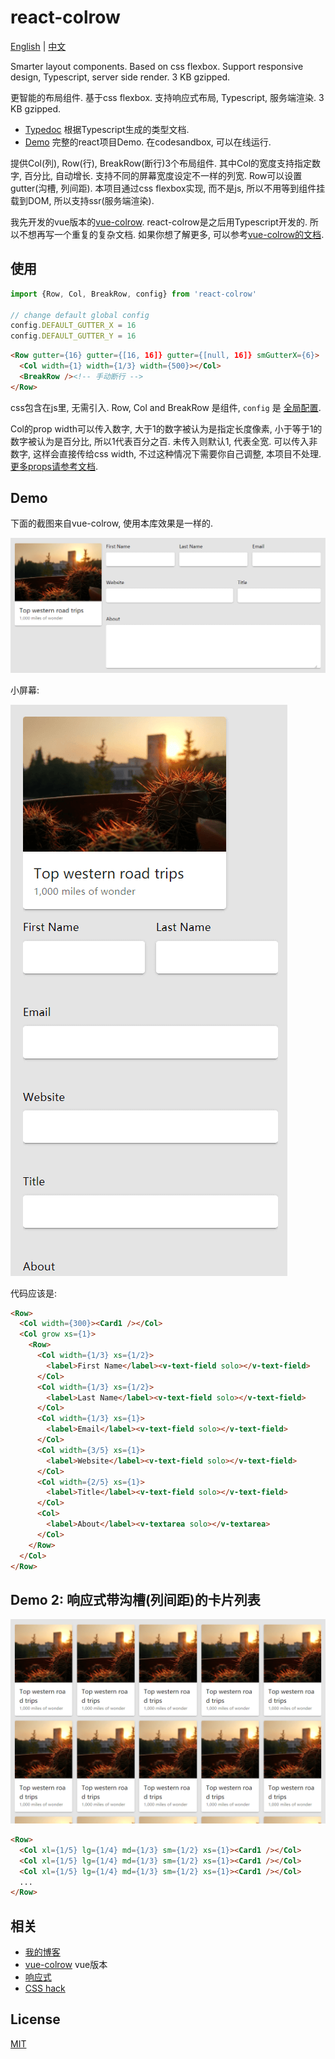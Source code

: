 # react-colrow
[English](https://github.com/phphe/react-colrow/blob/master/README.md) | [中文](https://github.com/phphe/react-colrow/blob/master/README_zh.md)

Smarter layout components. Based on css flexbox. Support responsive design, Typescript, server side render. 3 KB gzipped.

更智能的布局组件. 基于css flexbox. 支持响应式布局, Typescript, 服务端渲染. 3 KB gzipped. 

* [Typedoc](https://react-colrow.phphe.com) 根据Typescript生成的类型文档.
* [Demo](https://codesandbox.io/s/react-colrow-demo-vs6vg) 完整的react项目Demo. 在codesandbox, 可以在线运行.

提供Col(列), Row(行), BreakRow(断行)3个布局组件. 其中Col的宽度支持指定数字, 百分比, 自动增长. 支持不同的屏幕宽度设定不一样的列宽. Row可以设置gutter(沟槽, 列间距). 本项目通过css flexbox实现, 而不是js, 所以不用等到组件挂载到DOM, 所以支持ssr(服务端渲染).

我先开发的vue版本的[vue-colrow](https://vue-colrow.phphe.com/zh). react-colrow是之后用Typescript开发的. 所以不想再写一个重复的复杂文档. 如果你想了解更多, 可以参考[vue-colrow的文档](https://vue-colrow.phphe.com/zh).

## 使用
```js
import {Row, Col, BreakRow, config} from 'react-colrow'

// change default global config
config.DEFAULT_GUTTER_X = 16
config.DEFAULT_GUTTER_Y = 16
```
```html
<Row gutter={16} gutter={[16, 16]} gutter={[null, 16]} smGutterX={6}>
  <Col width={1} width={1/3} width={500}></Col>
  <BreakRow /><!-- 手动断行 -->
</Row>
```
css包含在js里, 无需引入. Row, Col and BreakRow 是组件, `config` 是 [全局配置](https://vue-colrow.phphe.com/zh/api.html#config). 

Col的prop width可以传入数字, 大于1的数字被认为是指定长度像素, 小于等于1的数字被认为是百分比, 所以1代表百分之百. 未传入则默认1, 代表全宽. 可以传入非数字, 这样会直接传给css width, 不过这种情况下需要你自己调整, 本项目不处理. [更多props请参考文档](https://vue-colrow.phphe.com/zh).

## Demo
下面的截图来自vue-colrow, 使用本库效果是一样的.

![image](https://github.com/phphe/vue-colrow/blob/master/public/colrow-form.png?raw=true)

小屏幕: 

![image](https://github.com/phphe/vue-colrow/blob/master/public/colrow-form-xs.png?raw=true)

代码应该是:
```html
<Row>
  <Col width={300}><Card1 /></Col>
  <Col grow xs={1}>
    <Row>
      <Col width={1/3} xs={1/2}>
        <label>First Name</label><v-text-field solo></v-text-field>
      </Col>
      <Col width={1/3} xs={1/2}>
        <label>Last Name</label><v-text-field solo></v-text-field>
      </Col>
      <Col width={1/3} xs={1}>
        <label>Email</label><v-text-field solo></v-text-field>
      </Col>
      <Col width={3/5} xs={1}>
        <label>Website</label><v-text-field solo></v-text-field>
      </Col>
      <Col width={2/5} xs={1}>
        <label>Title</label><v-text-field solo></v-text-field>
      </Col>
      <Col>
        <label>About</label><v-textarea solo></v-textarea>
      </Col>
    </Row>
  </Col>
</Row>
```
## Demo 2: 响应式带沟槽(列间距)的卡片列表
![image](https://github.com/phphe/vue-colrow/blob/master/public/colrow-list.png?raw=true)
```html
<Row>
  <Col xl={1/5} lg={1/4} md={1/3} sm={1/2} xs={1}><Card1 /></Col>
  <Col xl={1/5} lg={1/4} md={1/3} sm={1/2} xs={1}><Card1 /></Col>
  <Col xl={1/5} lg={1/4} md={1/3} sm={1/2} xs={1}><Card1 /></Col>
  ...
</Row>
```

## 相关
* [我的博客](https://phphe.com)
* [vue-colrow](https://vue-colrow.phphe.com/zh) vue版本
* [响应式](https://vue-colrow.phphe.com/zh/guide.html#响应式)
* [CSS hack](https://vue-colrow.phphe.com/zh/guide.html#css-hack)

## License
[MIT](http://opensource.org/licenses/MIT)